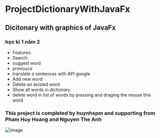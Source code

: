 # ProjectDictionaryWithJavaFx

## Dicitonary with graphics of JavaFx
### học kì 1 năm 2
- Features:
- Search:
 - suggest word
 - pronouce
 - translate a sentences with API google
- Add new word
- Delete an existed word
- Show all words in dictionary
 - delete word in list of words by pressing and draging the mouse this word
       

### This project is completed by huynhspm and supporting from Pham Huy Hoang and Nguyen The Anh

![image](https://user-images.githubusercontent.com/40020471/164874302-9b36aa46-10a0-44e3-8e23-6e85c0cbc1df.png)
